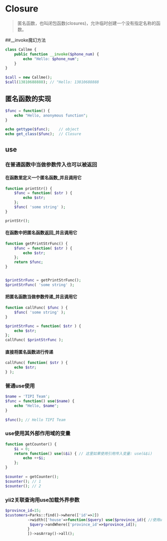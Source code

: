 # Closure
>匿名函数，也叫闭包函数(closures)，允许临时创建一个没有指定名称的函数。

##__invoke魔幻方法
```php
class Callme {
    public function __invoke($phone_num) {
        echo "Hello: $phone_num";
    }
}
 
$call = new Callme();
$call(13810688888); // "Hello: 13810688888

```


## 匿名函数的实现
```php
$func = function() {
    echo "Hello, anonymous function";
}
 
echo gettype($func);    // object
echo get_class($func);  // Closure

```

## use

### 在普通函数中当做参数传入也可以被返回

#### 在函数里定义一个匿名函数_并且调用它
```php
function printStr() {
    $func = function( $str ) {
        echo $str;
    };
    $func( 'some string' );
}

printStr();
```

#### 在函数中把匿名函数返回_并且调用它
```php
function getPrintStrFunc() {
    $func = function( $str ) {
        echo $str;
    };
    return $func;
}


$printStrFunc = getPrintStrFunc();
$printStrFunc( 'some string' );


```

#### 把匿名函数当做参数传递_并且调用它
```php
function callFunc( $func ) {
    $func( 'some string' );
}

$printStrFunc = function( $str ) {
    echo $str;
};
callFunc( $printStrFunc );

```

#### 直接将匿名函数进行传递
```php
callFunc( function( $str ) {
    echo $str;
} );
```



### 普通use使用

```php
$name = 'TIPI Team';
$func = function() use($name) {
    echo "Hello, $name";
}
 
$func(); // Hello TIPI Team

```

### use使用其外部作用域的变量
```php
function getCounter() {
    $i = 0;
    return function() use(&$i) { // 这里如果使用引用传入变量: use(&$i)
        echo ++$i;
    };
}
 
$counter = getCounter();
$counter(); // 1
$counter(); // 2
```

### yii2关联查询用use加载外界参数
```php
$province_id=15;
$customers=Parks::find()->where(['id'=>2])
          ->width(['house'=>function($query) use($province_id){ //使用use调用外部的变量
           $query->andWhere(['province_id'=>$province_id]);
          }
          ])->asArray()->all();
```